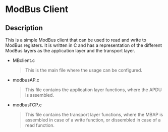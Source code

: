 # ModBus Client

## Description

This is a simple ModBus client that can be used to read and write to ModBus registers. It is written in C and has a representation of the different ModBus layers as the application layer and the transport layer.

- MBclient.c
    > This is the main file where the usage can be configured.

- modbusAP.c
    > This file contains the application layer functions, where the APDU is assembled.

- modbusTCP.c
    > This file contains the transport layer functions, where the MBAP is assembled in case of a write function, or dissembled in case of a read function.